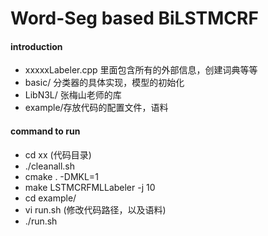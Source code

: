 # Word-Seg based BiLSTMCRF

#### introduction 
- xxxxxLabeler.cpp 里面包含所有的外部信息，创建词典等等
- basic/ 分类器的具体实现，模型的初始化
- LibN3L/ 张梅山老师的库
- example/存放代码的配置文件，语料




#### command to run
- cd xx   (代码目录)
- ./cleanall.sh
- cmake . -DMKL=1
- make LSTMCRFMLLabeler -j 10
- cd example/
- vi run.sh  (修改代码路径，以及语料)
- ./run.sh

